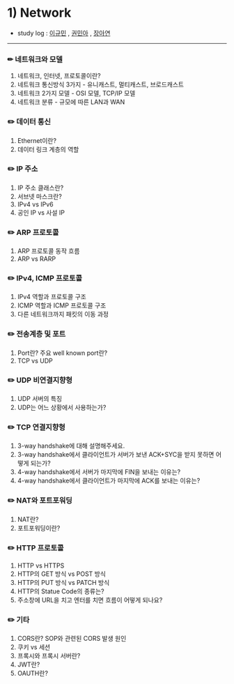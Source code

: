 # 1) Network 
- study log : [이규민](h8543) , [권민아](htt59) , [장아연]()
<hr/>

### ✏ 네트워크와 모델
1. 네트워크, 인터넷, 프로토콜이란?
2. 네트워크 통신방식 3가지 - 유니캐스트, 멀티캐스트, 브로드캐스트
3. 네트워크 2가지 모델 - OSI 모델, TCP/IP 모델
4. 네트워크 분류 - 규모에 따른 LAN과 WAN

### ✏️ 데이터 통신
1. Ethernet이란?
2. 데이터 링크 계층의 역할

### ✏️ IP 주소
1. IP 주소 클래스란?
2. 서브넷 마스크란?
3. IPv4 vs IPv6
4. 공인 IP vs 사설 IP

### ✏️ ARP 프로토콜
1. ARP 프로토콜 동작 흐름
2. ARP vs RARP

### ✏️ IPv4, ICMP 프로토콜
1. IPv4 역할과 프로토콜 구조
2. ICMP 역할과 ICMP 프로토콜 구조
3. 다른 네트워크까지 패킷의 이동 과정

### ✏️ 전송계층 및 포트
1. Port란? 주요 well known port란?
2. TCP vs UDP

### ✏️ UDP 비연결지향형
1. UDP 서버의 특징
2. UDP는 어느 상황에서 사용하는가?

### ✏️ TCP 연결지향형
1. 3-way handshake에 대해 설명해주세요.
2. 3-way handshake에서 클라이언트가 서버가 보낸 ACK+SYC을 받지 못하면 어떻게 되는가?
3. 4-way handshake에서 서버가 마지막에 FIN을 보내는 이유는?
4. 4-way handshake에서 클라이언트가 마지막에 ACK를 보내는 이유는?

### ✏️  NAT와 포트포워딩
1. NAT란?
2. 포트포워딩이란?

### ✏️ HTTP 프로토콜
1. HTTP vs HTTPS
2. HTTP의 GET 방식 vs POST 방식
3. HTTP의 PUT 방식 vs PATCH 방식
4. HTTP의 Statue Code의 종류는?
5. 주소창에 URL을 치고 엔터를 치면 흐름이 어떻게 되나요?

###  ✏️ 기타
1. CORS란? SOP와 관련된 CORS 발생 원인
2. 쿠키 vs 세션
3. 프록시와 프록시 서버란?
4. JWT란?
5. OAUTH란?
